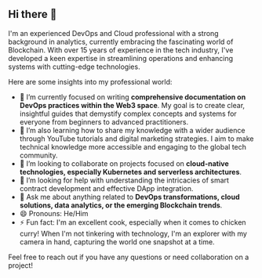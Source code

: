## Hi there 👋

<!--
**devopslondon2021/devopslondon2021** is a ✨ _special_ ✨ repository because its `README.md` (this file) appears on your GitHub profile.
-->

I'm an experienced DevOps and Cloud professional with a strong background in analytics, currently embracing the fascinating world of Blockchain. With over 15 years of experience in the tech industry, I've developed a keen expertise in streamlining operations and enhancing systems with cutting-edge technologies.

Here are some insights into my professional world:

- 🔭 I’m currently focused on writing **comprehensive documentation on DevOps practices within the Web3 space**. My goal is to create clear, insightful guides that demystify complex concepts and systems for everyone from beginners to advanced practitioners.
- 🌱 I’m also learning how to share my knowledge with a wider audience through YouTube tutorials and digital marketing strategies. I aim to make technical knowledge more accessible and engaging to the global tech community.
- 👯 I’m looking to collaborate on projects focused on **cloud-native technologies, especially Kubernetes and serverless architectures**.
- 🤔 I’m looking for help with understanding the intricacies of smart contract development and effective DApp integration.
- 💬 Ask me about anything related to **DevOps transformations, cloud solutions, data analytics, or the emerging Blockchain trends**.
- 😄 Pronouns: He/Him
- ⚡ Fun fact: I'm an excellent cook, especially when it comes to chicken curry! When I'm not tinkering with technology, I'm an explorer with my camera in hand, capturing the world one snapshot at a time.

Feel free to reach out if you have any questions or need collaboration on a project!
